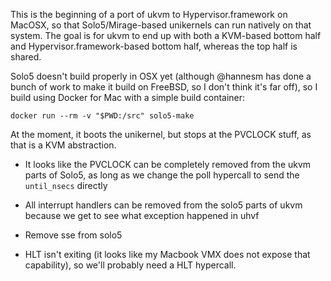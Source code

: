 This is the beginning of a port of ukvm to Hypervisor.framework on
MacOSX, so that Solo5/Mirage-based unikernels can run natively on that
system.  The goal is for ukvm to end up with both a KVM-based bottom
half and Hypervisor.framework-based bottom half, whereas the top half
is shared.

Solo5 doesn't build properly in OSX yet (although @hannesm has done a
bunch of work to make it build on FreeBSD, so I don't think it's far
off), so I build using Docker for Mac with a simple build container:

    docker run --rm -v "$PWD:/src" solo5-make

At the moment, it boots the unikernel, but stops at the PVCLOCK stuff,
as that is a KVM abstraction.


- It looks like the PVCLOCK can be completely removed from the ukvm
  parts of Solo5, as long as we change the poll hypercall to send the
  `until_nsecs` directly

- All interrupt handlers can be removed from the solo5 parts of ukvm
  because we get to see what exception happened in uhvf

- Remove sse from solo5

- HLT isn't exiting (it looks like my Macbook VMX does not expose that
  capability), so we'll probably need a HLT hypercall.




